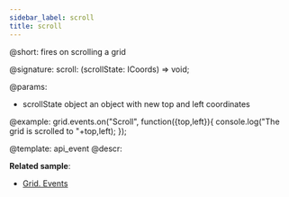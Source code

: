 ```yaml
---
sidebar_label: scroll
title: scroll
---          
```


@short: fires on scrolling a grid

@signature: scroll: (scrollState: ICoords) => void;

@params:
- scrollState	object		an object with new top and left coordinates


@example:
grid.events.on("Scroll", function({top,left}){
    console.log("The grid is scrolled to "+top,left);
});


@template: api_event
@descr:

**Related sample**:
- [Grid. Events](https://snippet.dhtmlx.com/9zeyp4ds)

